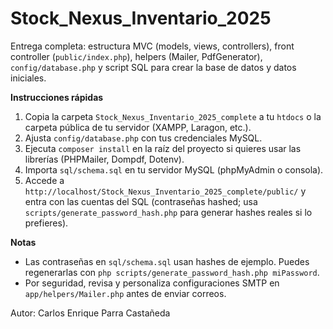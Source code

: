 # Stock_Nexus_Inventario_2025

Entrega completa: estructura MVC (models, views, controllers), front controller (`public/index.php`), helpers (Mailer, PdfGenerator), `config/database.php` y script SQL para crear la base de datos y datos iniciales.

**Instrucciones rápidas**
1. Copia la carpeta `Stock_Nexus_Inventario_2025_complete` a tu `htdocs` o la carpeta pública de tu servidor (XAMPP, Laragon, etc.).
2. Ajusta `config/database.php` con tus credenciales MySQL.
3. Ejecuta `composer install` en la raíz del proyecto si quieres usar las librerías (PHPMailer, Dompdf, Dotenv).
4. Importa `sql/schema.sql` en tu servidor MySQL (phpMyAdmin o consola).
5. Accede a `http://localhost/Stock_Nexus_Inventario_2025_complete/public/` y entra con las cuentas del SQL (contraseñas hashed; usa `scripts/generate_password_hash.php` para generar hashes reales si lo prefieres).

**Notas**
- Las contraseñas en `sql/schema.sql` usan hashes de ejemplo. Puedes regenerarlas con `php scripts/generate_password_hash.php miPassword`.
- Por seguridad, revisa y personaliza configuraciones SMTP en `app/helpers/Mailer.php` antes de enviar correos.

Autor: Carlos Enrique Parra Castañeda
